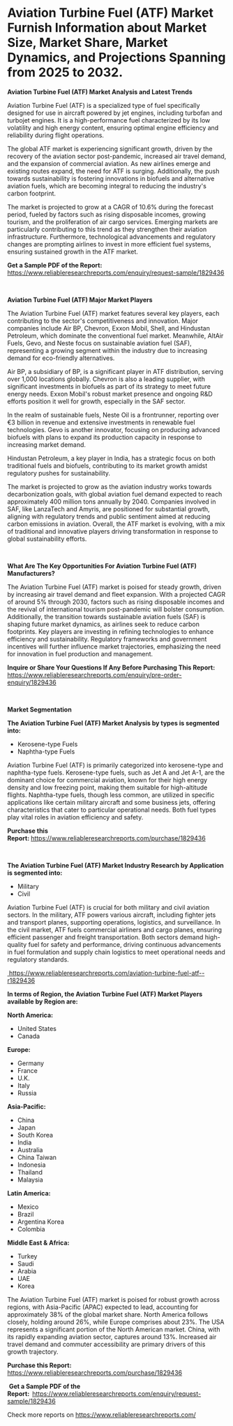 <p><h1>Aviation Turbine Fuel (ATF) Market Furnish Information about Market Size, Market Share, Market Dynamics, and Projections Spanning from 2025 to 2032.</h1></p><p><strong>Aviation Turbine Fuel (ATF) Market Analysis and Latest Trends</strong></p>
<p><p>Aviation Turbine Fuel (ATF) is a specialized type of fuel specifically designed for use in aircraft powered by jet engines, including turbofan and turbojet engines. It is a high-performance fuel characterized by its low volatility and high energy content, ensuring optimal engine efficiency and reliability during flight operations. </p><p>The global ATF market is experiencing significant growth, driven by the recovery of the aviation sector post-pandemic, increased air travel demand, and the expansion of commercial aviation. As new airlines emerge and existing routes expand, the need for ATF is surging. Additionally, the push towards sustainability is fostering innovations in biofuels and alternative aviation fuels, which are becoming integral to reducing the industry's carbon footprint.</p><p>The market is projected to grow at a CAGR of 10.6% during the forecast period, fueled by factors such as rising disposable incomes, growing tourism, and the proliferation of air cargo services. Emerging markets are particularly contributing to this trend as they strengthen their aviation infrastructure. Furthermore, technological advancements and regulatory changes are prompting airlines to invest in more efficient fuel systems, ensuring sustained growth in the ATF market.</p></p>
<p><strong>Get a Sample PDF of the Report:&nbsp;</strong> <a href="https://www.reliableresearchreports.com/enquiry/request-sample/1829436?utm_campaign=3567&utm_medium=2&utm_source=Github&utm_content=ia&utm_term=03042025&utm_id=aviation-turbine-fuel-atf">https://www.reliableresearchreports.com/enquiry/request-sample/1829436</a></p>
<p>&nbsp;</p>
<p><strong>Aviation Turbine Fuel (ATF) Major Market Players</strong></p>
<p><p>The Aviation Turbine Fuel (ATF) market features several key players, each contributing to the sector's competitiveness and innovation. Major companies include Air BP, Chevron, Exxon Mobil, Shell, and Hindustan Petroleum, which dominate the conventional fuel market. Meanwhile, AltAir Fuels, Gevo, and Neste focus on sustainable aviation fuel (SAF), representing a growing segment within the industry due to increasing demand for eco-friendly alternatives.</p><p>Air BP, a subsidiary of BP, is a significant player in ATF distribution, serving over 1,000 locations globally. Chevron is also a leading supplier, with significant investments in biofuels as part of its strategy to meet future energy needs. Exxon Mobil's robust market presence and ongoing R&D efforts position it well for growth, especially in the SAF sector.</p><p>In the realm of sustainable fuels, Neste Oil is a frontrunner, reporting over €3 billion in revenue and extensive investments in renewable fuel technologies. Gevo is another innovator, focusing on producing advanced biofuels with plans to expand its production capacity in response to increasing market demand.</p><p>Hindustan Petroleum, a key player in India, has a strategic focus on both traditional fuels and biofuels, contributing to its market growth amidst regulatory pushes for sustainability.</p><p>The market is projected to grow as the aviation industry works towards decarbonization goals, with global aviation fuel demand expected to reach approximately 400 million tons annually by 2040. Companies involved in SAF, like LanzaTech and Amyris, are positioned for substantial growth, aligning with regulatory trends and public sentiment aimed at reducing carbon emissions in aviation. Overall, the ATF market is evolving, with a mix of traditional and innovative players driving transformation in response to global sustainability efforts.</p></p>
<p>&nbsp;</p>
<p><strong>What Are The Key Opportunities For Aviation Turbine Fuel (ATF) Manufacturers?</strong></p>
<p><p>The Aviation Turbine Fuel (ATF) market is poised for steady growth, driven by increasing air travel demand and fleet expansion. With a projected CAGR of around 5% through 2030, factors such as rising disposable incomes and the revival of international tourism post-pandemic will bolster consumption. Additionally, the transition towards sustainable aviation fuels (SAF) is shaping future market dynamics, as airlines seek to reduce carbon footprints. Key players are investing in refining technologies to enhance efficiency and sustainability. Regulatory frameworks and government incentives will further influence market trajectories, emphasizing the need for innovation in fuel production and management.</p></p>
<p><strong>Inquire or Share Your Questions If Any Before Purchasing This Report:</strong> <a href="https://www.reliableresearchreports.com/enquiry/pre-order-enquiry/1829436?utm_campaign=3567&utm_medium=2&utm_source=Github&utm_content=ia&utm_term=03042025&utm_id=aviation-turbine-fuel-atf">https://www.reliableresearchreports.com/enquiry/pre-order-enquiry/1829436</a></p>
<p>&nbsp;</p>
<p><strong>Market Segmentation</strong></p>
<p><strong>The Aviation Turbine Fuel (ATF) Market Analysis by types is segmented into:</strong></p>
<p><ul><li>Kerosene-type Fuels</li><li>Naphtha-type Fuels</li></ul></p>
<p><p>Aviation Turbine Fuel (ATF) is primarily categorized into kerosene-type and naphtha-type fuels. Kerosene-type fuels, such as Jet A and Jet A-1, are the dominant choice for commercial aviation, known for their high energy density and low freezing point, making them suitable for high-altitude flights. Naphtha-type fuels, though less common, are utilized in specific applications like certain military aircraft and some business jets, offering characteristics that cater to particular operational needs. Both fuel types play vital roles in aviation efficiency and safety.</p></p>
<p><strong>Purchase this Report:&nbsp;</strong><a href="https://www.reliableresearchreports.com/purchase/1829436?utm_campaign=3567&utm_medium=2&utm_source=Github&utm_content=ia&utm_term=03042025&utm_id=aviation-turbine-fuel-atf">https://www.reliableresearchreports.com/purchase/1829436</a></p>
<p>&nbsp;</p>
<p><strong>The Aviation Turbine Fuel (ATF) Market Industry Research by Application is segmented into:</strong></p>
<p><ul><li>Military</li><li>Civil</li></ul></p>
<p><p>Aviation Turbine Fuel (ATF) is crucial for both military and civil aviation sectors. In the military, ATF powers various aircraft, including fighter jets and transport planes, supporting operations, logistics, and surveillance. In the civil market, ATF fuels commercial airliners and cargo planes, ensuring efficient passenger and freight transportation. Both sectors demand high-quality fuel for safety and performance, driving continuous advancements in fuel formulation and supply chain logistics to meet operational needs and regulatory standards.</p></p>
<p><a href="https://www.reliableresearchreports.com/aviation-turbine-fuel-atf--r1829436?utm_campaign=3567&utm_medium=2&utm_source=Github&utm_content=ia&utm_term=03042025&utm_id=aviation-turbine-fuel-atf">&nbsp;https://www.reliableresearchreports.com/aviation-turbine-fuel-atf--r1829436</a></p>
<p><strong>In terms of Region, the Aviation Turbine Fuel (ATF) Market Players available by Region are:</strong></p>
<p>
    <p> <strong> North America: </strong>
        <ul>
            <li>United States</li>
            <li>Canada</li>
        </ul>
        </p> 
    <p> <strong> Europe: </strong>
        <ul>
            <li>Germany</li>
            <li>France</li>
            <li>U.K.</li>
            <li>Italy</li>
            <li>Russia</li>
        </ul>
        </p> 
    <p> <strong> Asia-Pacific: </strong>
        <ul>
            <li>China</li>
            <li>Japan</li>
            <li>South Korea</li>
            <li>India</li>
            <li>Australia</li>
            <li>China Taiwan</li>
            <li>Indonesia</li>
            <li>Thailand</li>
            <li>Malaysia</li>
        </ul>
        </p> 
    <p> <strong> Latin America: </strong>
        <ul>
            <li>Mexico</li>
            <li>Brazil</li>
            <li>Argentina Korea</li>
            <li>Colombia</li>
        </ul>
        </p> 
    <p> <strong> Middle East & Africa: </strong>
        <ul>
            <li>Turkey</li>
            <li>Saudi</li>
            <li>Arabia</li>
            <li>UAE</li>
            <li>Korea</li>
        </ul>
    </p>
    </p>
<p><p>The Aviation Turbine Fuel (ATF) market is poised for robust growth across regions, with Asia-Pacific (APAC) expected to lead, accounting for approximately 38% of the global market share. North America follows closely, holding around 26%, while Europe comprises about 23%. The USA represents a significant portion of the North American market. China, with its rapidly expanding aviation sector, captures around 13%. Increased air travel demand and commuter accessibility are primary drivers of this growth trajectory.</p></p>
<p><strong>Purchase this Report: </strong><a href="https://www.reliableresearchreports.com/purchase/1829436?utm_campaign=3567&utm_medium=2&utm_source=Github&utm_content=ia&utm_term=03042025&utm_id=aviation-turbine-fuel-atf">https://www.reliableresearchreports.com/purchase/1829436</a></p>
<p>&nbsp;<strong>Get a Sample PDF of the Report:&nbsp;&nbsp;</strong><a href="https://www.reliableresearchreports.com/enquiry/request-sample/1829436?utm_campaign=3567&utm_medium=2&utm_source=Github&utm_content=ia&utm_term=03042025&utm_id=aviation-turbine-fuel-atf">https://www.reliableresearchreports.com/enquiry/request-sample/1829436</a></p>
<p><strong></strong></p>
<p>Check more reports on <a href="https://www.reliableresearchreports.com/?utm_campaign=3567&utm_medium=2&utm_source=Github&utm_content=ia&utm_term=03042025&utm_id=aviation-turbine-fuel-atf">https://www.reliableresearchreports.com/</a></p>